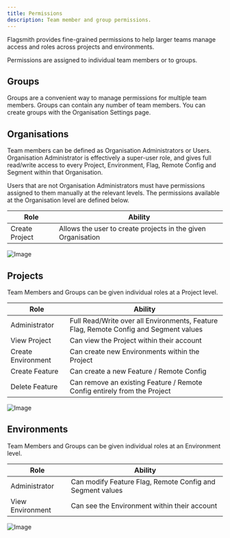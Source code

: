 ```yaml
---
title: Permissions
description: Team member and group permissions.
---
```


Flagsmith provides fine-grained permissions to help larger teams manage access and roles across projects and
environments.

Permissions are assigned to individual team members or to groups.

## Groups

Groups are a convenient way to manage permissions for multiple team members. Groups can contain any number of team
members. You can create groups with the Organisation Settings page.

## Organisations

Team members can be defined as Organisation Administrators or Users. Organisation Administrator is effectively a
super-user role, and gives full read/write access to every Project, Environment, Flag, Remote Config and Segment within
that Organisation.

Users that are not Organisation Administrators must have permissions assigned to them manually at the relevant levels.
The permissions available at the Organisation level are defined below.

| **Role**       | **Ability**                                                  |
| -------------- | ------------------------------------------------------------ |
| Create Project | Allows the user to create projects in the given Organisation |

![Image](/img/organisation-permissions.png)

## Projects

Team Members and Groups can be given individual roles at a Project level.

| **Role**           | **Ability**                                                                           |
| ------------------ | ------------------------------------------------------------------------------------- |
| Administrator      | Full Read/Write over all Environments, Feature Flag, Remote Config and Segment values |
| View Project       | Can view the Project within their account                                             |
| Create Environment | Can create new Environments within the Project                                        |
| Create Feature     | Can create a new Feature / Remote Config                                              |
| Delete Feature     | Can remove an existing Feature / Remote Config entirely from the Project              |

![Image](/img/project-permissions.png)

## Environments

Team Members and Groups can be given individual roles at an Environment level.

| **Role**         | **Ability**                                               |
| ---------------- | --------------------------------------------------------- |
| Administrator    | Can modify Feature Flag, Remote Config and Segment values |
| View Environment | Can see the Environment within their account              |

![Image](/img/environment-permissions.png)
